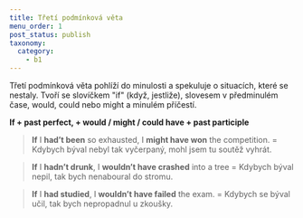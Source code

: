 ```yaml
---
title: Třetí podmínková věta
menu_order: 1
post_status: publish
taxonomy:
  category:
    - b1
---
```


Třetí podmínková věta pohlíží do minulosti a spekuluje o situacích, které se nestaly. Tvoří se slovíčkem "if" (když, jestliže), slovesem v předminulém čase, would, could nebo might a minulém příčestí.

**If + past perfect, + would / might / could have + past participle**

> **If** I **had’t been** so exhausted, I **might have won** the competition. = Kdybych býval nebyl tak vyčerpaný, mohl jsem tu soutěž vyhrát.

> **If** I **hadn’t drunk**, I **wouldn’t have crashed** into a tree = Kdybych býval nepil, tak bych nenaboural do stromu.

> **If** I **had studied**, I **wouldn’t have failed** the exam. = Kdybych se býval učil, tak bych nepropadnul u zkoušky.

